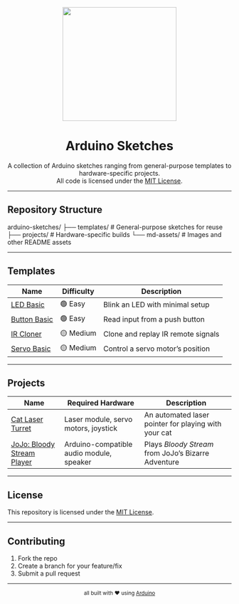 <p align="center">
  <img src="https://raw.githubusercontent.com/0lswitcher/dotfiles/refs/heads/main/md-assets/arduino.png"
   style="width: 256px; height: 256px">
</p>

<h1 align="center">Arduino Sketches</h1>

<p align="center">
  A collection of Arduino sketches ranging from general-purpose templates to hardware-specific projects.<br>
  All code is licensed under the <a href="LICENSE">MIT License</a>.
</p>

---

## Repository Structure

arduino-sketches/
├── templates/ # General-purpose sketches for reuse
├── projects/ # Hardware-specific builds
└── md-assets/ # Images and other README assets


---

## Templates

| Name            | Difficulty | Description |
|-----------------|------------|-------------|
| [LED Basic](templates/led-basic) | 🟢 Easy | Blink an LED with minimal setup |
| [Button Basic](templates/button-basic) | 🟢 Easy | Read input from a push button |
| [IR Cloner](templates/ir-cloner) | 🟡 Medium | Clone and replay IR remote signals |
| [Servo Basic](templates/servo-basic) | 🟡 Medium | Control a servo motor’s position |

---

## Projects

| Name | Required Hardware | Description |
|------|-------------------|-------------|
| [Cat Laser Turret](projects/cat-laser-turret) | Laser module, servo motors, joystick | An automated laser pointer for playing with your cat |
| [JoJo: Bloody Stream Player](projects/jojo-bloody-stream) | Arduino-compatible audio module, speaker | Plays *Bloody Stream* from JoJo’s Bizarre Adventure |

---

## License
This repository is licensed under the [MIT License](LICENSE).

---

## Contributing
1. Fork the repo  
2. Create a branch for your feature/fix  
3. Submit a pull request  

---

<p align="center">
  <sub>all built with ❤️  using <a href="https://www.arduino.cc/">Arduino</a></sub>
</p>
